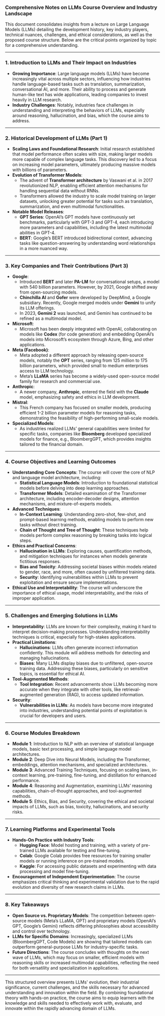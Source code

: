 ### Comprehensive Notes on LLMs Course Overview and Industry Landscape

This document consolidates insights from a lecture on Large Language Models (LLMs) detailing the development history, key industry players, technical nuances, challenges, and ethical considerations, as well as the proposed course structure. Below are the critical points organized by topic for a comprehensive understanding.

---

### 1. **Introduction to LLMs and Their Impact on Industries**

   - **Growing Importance**: Large language models (LLMs) have become increasingly vital across multiple sectors, influencing how industries handle language-based tasks such as translation, summarization, conversational AI, and more. Their ability to process and generate human-like text has wide applications, leading companies to invest heavily in LLM research.
   - **Industry Challenges**: Notably, industries face challenges in understanding and interpreting the behaviors of LLMs, especially around reasoning, hallucination, and bias, which the course aims to address.

---

### 2. **Historical Development of LLMs (Part 1)**

   - **Scaling Laws and Foundational Research**: Initial research established that model performance often scales with size, making larger models more capable of complex language tasks. This discovery led to a focus on increasing model parameters, ultimately producing massive models with billions of parameters.
   - **Evolution of Transformer Models**:
      - The advent of **Transformer architecture** by Vaswani et al. in 2017 revolutionized NLP, enabling efficient attention mechanisms for handling sequential data without RNNs.
      - Transformers allowed the industry to scale model training on larger datasets, unlocking greater potential for tasks such as translation, summarization, and even multimodal functionalities.
   - **Notable Model Releases**:
      - **GPT Series**: OpenAI’s GPT models have continuously set benchmarks, particularly with GPT-3 and GPT-4, each introducing more parameters and capabilities, including the latest multimodal abilities in GPT-4.
      - **BERT**: Google’s BERT introduced bidirectional context, advancing tasks like question-answering by understanding word relationships in a more nuanced way.

---

### 3. **Key Companies and Their Contributions (Part 3)**

   - **Google**:
      - Introduced **BERT** and later **PA-LM** for conversational setups, a model with 540 billion parameters. However, by 2021, Google shifted away from open-sourcing models.
      - **Chinchilla AI** and **Gofer** were developed by DeepMind, a Google subsidiary. Recently, Google merged models under **Gemini** to unify its LLM offerings.
      - In 2023, **Gemini 2** was launched, and Gemini has continued to be refined as a multimodal model.
   - **Microsoft**:
      - Microsoft has been deeply integrated with OpenAI, collaborating on models like **Codex** (for code generation) and embedding OpenAI’s models into Microsoft’s ecosystem through Azure, Bing, and other applications.
   - **Meta (Facebook)**:
      - Meta adopted a different approach by releasing open-source models, notably the **OPT** series, ranging from 125 million to 175 billion parameters, which provided small to medium enterprises access to LLM technology.
      - Meta’s **LLaMA** series has become a widely-used open-source model family for research and commercial use.
   - **Anthropic**:
      - A newer company, **Anthropic**, entered the field with the **Claude** model, emphasizing safety and ethics in LLM development.
   - **Mistral**:
      - This French company has focused on smaller models, producing efficient 1-2 billion parameter models for reasoning tasks, demonstrating the feasibility of high-performing small-scale models.
   - **Specialized Models**:
      - As industries realized LLMs’ general capabilities were limited for specific tasks, companies like **Bloomberg** developed specialized models for finance, e.g., BloombergGPT, which provides insights tailored to the financial domain.

---

### 4. **Course Objectives and Learning Outcomes**

   - **Understanding Core Concepts**: The course will cover the core of NLP and language model architecture, including:
      - **Statistical Language Models**: Introduction to foundational statistical models before delving into deep learning approaches.
      - **Transformer Models**: Detailed examination of the Transformer architecture, including encoder-decoder designs, attention mechanisms, and mixture-of-experts models.
   - **Advanced Techniques**:
      - **In-Context Learning**: Understanding zero-shot, few-shot, and prompt-based learning methods, enabling models to perform new tasks without direct training.
      - **Chain of Thought and Tree of Thought**: These techniques help models perform complex reasoning by breaking tasks into logical steps.
   - **Ethics and Practical Concerns**:
      - **Hallucination in LLMs**: Exploring causes, quantification methods, and mitigation techniques for instances when models generate fictitious responses.
      - **Bias and Toxicity**: Addressing societal biases within models related to gender, race, and more, often caused by unfiltered training data.
      - **Security**: Identifying vulnerabilities within LLMs to prevent exploitation and ensure secure implementations.
   - **Ethical Use and Interpretability**: The course will underscore the importance of ethical usage, model interpretability, and the risks of improper application.

---

### 5. **Challenges and Emerging Solutions in LLMs**

   - **Interpretability**: LLMs are known for their complexity, making it hard to interpret decision-making processes. Understanding interpretability techniques is critical, especially for high-stakes applications.
   - **Practical Limitations**:
      - **Hallucinations**: LLMs often generate incorrect information confidently. This module will address methods for detecting and managing hallucinations.
      - **Biases**: Many LLMs display biases due to unfiltered, open-source training data. Addressing these biases, particularly on sensitive topics, is essential for ethical AI.
   - **Tool-Augmented Methods**:
      - **Tool Integration**: Recent advancements show LLMs becoming more accurate when they integrate with other tools, like retrieval-augmented generation (RAG), to access updated information.
   - **Security**:
      - **Vulnerabilities in LLMs**: As models have become more integrated into industries, understanding potential points of exploitation is crucial for developers and users.

---

### 6. **Course Modules Breakdown**

   - **Module 1**: Introduction to NLP with an overview of statistical language models, basic text processing, and simple language model architectures.
   - **Module 2**: Deep Dive into Neural Models, including the Transformer, embeddings, attention mechanisms, and specialized architectures.
   - **Module 3**: Advanced Training Techniques, focusing on scaling laws, in-context learning, pre-training, fine-tuning, and distillation for enhanced performance.
   - **Module 4**: Reasoning and Augmentation, examining LLMs’ reasoning capabilities, chain-of-thought approaches, and tool-augmented methods.
   - **Module 5**: Ethics, Bias, and Security, covering the ethical and societal impacts of LLMs, such as bias, toxicity, hallucinations, and security risks.

---

### 7. **Learning Platforms and Experimental Tools**

   - **Hands-On Practice with Industry Tools**:
      - **Hugging Face**: Model hosting and training, with a variety of pre-trained LLMs available for testing and fine-tuning.
      - **Colab**: Google Colab provides free resources for training smaller models or running inference on pre-trained models.
      - **Kaggle**: For accessing public datasets and experimenting with data processing and model fine-tuning.
   - **Encouragement of Independent Experimentation**: The course emphasizes critical thinking and experimental validation due to the rapid evolution and diversity of new research claims in LLMs.

---

### 8. **Key Takeaways**

   - **Open Source vs. Proprietary Models**: The competition between open-source models (Meta’s LLaMA, OPT) and proprietary models (OpenAI’s GPT, Google’s Gemini) reflects differing philosophies about accessibility and control over technology.
   - **LLMs for Specific Domains**: Increasingly, specialized LLMs (BloombergGPT, Code Models) are showing that tailored models can outperform general-purpose LLMs for industry-specific tasks.
   - **Future Directions**: The course concludes with thoughts on the next wave of LLMs, which may focus on smaller, efficient models with reasoning skills or increased multimodal capabilities, reflecting the need for both versatility and specialization in applications.

---

This structured overview presents LLMs' evolution, their industrial significance, current challenges, and the skills necessary for advanced understanding and innovation within the field. By combining foundational theory with hands-on practice, the course aims to equip learners with the knowledge and skills needed to effectively work with, evaluate, and innovate within the rapidly advancing domain of LLMs.
